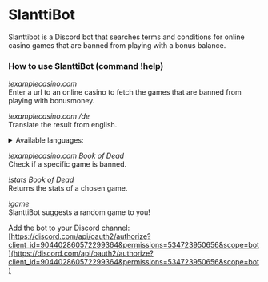 # SlanttiBot

Slanttibot is a Discord bot that searches terms and conditions for online casino games that are banned from playing with a bonus balance.

### How to use SlanttiBot (command !help)

*!examplecasino.com<br>*
Enter a url to an online casino to fetch the games that are banned from playing with bonusmoney.

*!examplecasino.com /de<br>*
Translate the result from english.
<details><summary>Available languages:</summary>
arabic: ar<br>
bulgarian: bg<br>
catalan: ca<br>
chinese (simplified): zh-CN<br>
chinese (traditional): zh-TW<br>
croatian: hr<br>
czech: cs<br>
danish: da<br>
dutch: nl<br>
estonian: et<br>
finnish: fi<br>
french: fr<br>
german: de<br>
greek: el<br>
hungarian: hu<br>
icelandic: is<br>
italian: it<br>
japanese: ja<br>
korean: ko<br>
latvian: lv<br>
lithuanian: lt<br>
norwegian: no<br>
polish: pl<br>
portuguese: pt<br>
russian: ru<br>
slovak: sk<br>
slovenian: sl<br>
spanish: es<br>
swedish: sv<br>
turkish: tr<br>
</details>

*!examplecasino.com Book of Dead<br>*
Check if a specific game is banned.

*!stats Book of Dead<br>*
Returns the stats of a chosen game.

*!game<br>*
SlanttiBot suggests a random game to you!

Add the bot to your Discord channel: [https://discord.com/api/oauth2/authorize?client_id=904402860572299364&permissions=534723950656&scope=bot](https://discord.com/api/oauth2/authorize?client_id=904402860572299364&permissions=534723950656&scope=bot)
